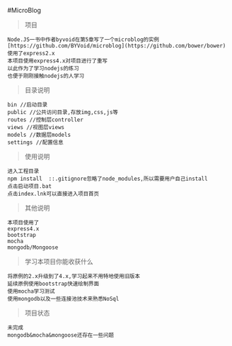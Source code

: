 #MicroBlog

>项目

	Node.JS一书中作者byvoid在第5章写了一个microblog的实例
	[https://github.com/BYVoid/microblog](https://github.com/bower/bower)
	使用了express2.x
	本项目使用express4.x对项目进行了重写
	以此作为了学习nodejs的练习
	也便于刚刚接触nodejs的人学习

>目录说明
	
	bin //启动目录
	public //公共访问目录,存放img,css,js等
	routes //控制层controller
	views //视图层views
	models //数据层models
	settings //配置信息

>使用说明
	
	进入工程目录
	npm install  ::.gitignore忽略了node_modules,所以需要用户自己install
	点击启动项目.bat
	点击index.lnk可以直接进入项目首页

>其他说明

	本项目使用了
	express4.x
	bootstrap
	mocha
	mongodb/Mongoose

>学习本项目你能收获什么

	将原例的2.x升级到了4.x,学习起来不用特地使用旧版本
	延续原例使用bootstrap快速绘制界面
	使用mocha学习测试
	使用mongodb以及一些连接池技术来熟悉NoSql

>项目状态

	未完成
	mongodb&mocha&mongoose还存在一些问题